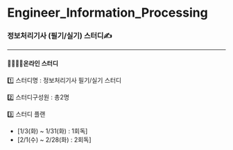 # Engineer_Information_Processing
### 정보처리기사 (필기/실기) 스터디✍

---
#### 👨‍👨‍👧‍👧온라인 스터디

  1️⃣ 스터디명 : 정보처리기사 필기/실기 스터디
  
  2️⃣ 스터디구성원 : 총2명
  
  3️⃣ 스터디 플랜
  
  * [1/3(화) ~ 1/31(화) : 1회독] 
  * [2/1(수) ~ 2/28(화) : 2회독]


